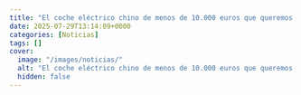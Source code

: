 ```yaml
---
title: "El coche eléctrico chino de menos de 10.000 euros que queremos ver en España - aun más barato que el BYD Dolphin Surf"
date: 2025-07-29T13:14:09+0000
categories: [Noticias]
tags: []
cover:
  image: "/images/noticias/"
  alt: "El coche eléctrico chino de menos de 10.000 euros que queremos ver en España - aun más barato que el BYD Dolphin Surf"
  hidden: false
---
```



